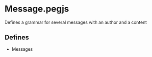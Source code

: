 Message.pegjs
================

Defines a grammar for several messages with an author and a content

Defines
---

- Messages
